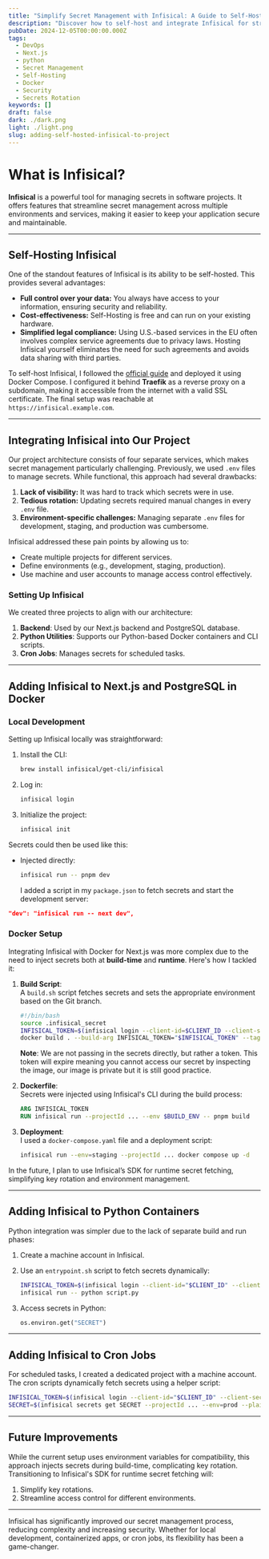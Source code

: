 ```yaml
---
title: "Simplify Secret Management with Infisical: A Guide to Self-Hosting and Integration"
description: "Discover how to self-host and integrate Infisical for streamlined secret management. This guide covers setup, Next.js and Python integration, multi-environment handling, and key rotation, helping you enhance security and simplify workflows across your projects."
pubDate: 2024-12-05T00:00:00.000Z
tags:
  - DevOps
  - Next.js
  - python
  - Secret Management
  - Self-Hosting
  - Docker
  - Security
  - Secrets Rotation
keywords: []
draft: false
dark: ./dark.png
light: ./light.png
slug: adding-self-hosted-infisical-to-project
---
```


# What is Infisical?

**Infisical** is a powerful tool for managing secrets in software projects. It offers features that streamline secret management across multiple environments and services, making it easier to keep your application secure and maintainable.

---

## Self-Hosting Infisical

One of the standout features of Infisical is its ability to be self-hosted. This provides several advantages:

- **Full control over your data:** You always have access to your information, ensuring security and reliability.
- **Cost-effectiveness:** Self-Hosting is free and can run on your existing hardware.
- **Simplified legal compliance:** Using U.S.-based services in the EU often involves complex service agreements due to privacy laws. Hosting Infisical yourself eliminates the need for such agreements and avoids data sharing with third parties.

To self-host Infisical, I followed the [official guide](https://infisical.com/docs/self-hosting/deployment-options/docker-compose) and deployed it using Docker Compose. I configured it behind **Traefik** as a reverse proxy on a subdomain, making it accessible from the internet with a valid SSL certificate. The final setup was reachable at `https://infisical.example.com`.

---

## Integrating Infisical into Our Project

Our project architecture consists of four separate services, which makes secret management particularly challenging. Previously, we used `.env` files to manage secrets. While functional, this approach had several drawbacks:

1. **Lack of visibility:** It was hard to track which secrets were in use.
2. **Tedious rotation:** Updating secrets required manual changes in every `.env` file.
3. **Environment-specific challenges:** Managing separate `.env` files for development, staging, and production was cumbersome.

Infisical addressed these pain points by allowing us to:

- Create multiple projects for different services.
- Define environments (e.g., development, staging, production).
- Use machine and user accounts to manage access control effectively.

### Setting Up Infisical

We created three projects to align with our architecture:

1. **Backend**: Used by our Next.js backend and PostgreSQL database.
2. **Python Utilities**: Supports our Python-based Docker containers and CLI scripts.
3. **Cron Jobs**: Manages secrets for scheduled tasks.

---

## Adding Infisical to Next.js and PostgreSQL in Docker

### Local Development

Setting up Infisical locally was straightforward:

1. Install the CLI:

   ```bash
   brew install infisical/get-cli/infisical
   ```

2. Log in:

   ```bash
   infisical login
   ```

3. Initialize the project:
   ```bash
   infisical init
   ```

Secrets could then be used like this:

- Injected directly:
  ```bash
  infisical run -- pnpm dev
  ```
  I added a script in my `package.json` to fetch secrets and start the development server:

```json
"dev": "infisical run -- next dev",
```

### Docker Setup

Integrating Infisical with Docker for Next.js was more complex due to the need to inject secrets both at **build-time** and **runtime**. Here's how I tackled it:

1. **Build Script**:  
    A `build.sh` script fetches secrets and sets the appropriate environment based on the Git branch.

   ```bash
   #!/bin/bash
   source .infisical_secret
   INFISICAL_TOKEN=$(infisical login --client-id=$CLIENT_ID --client-secret=$CLIENT_SECRET --silent)
   docker build . --build-arg INFISICAL_TOKEN="$INFISICAL_TOKEN" --tag ...:"$CURRENT_BRANCH"
   ```

   **Note**: We are not passing in the secrets directly, but rather a token. This token will expire meaning you cannot access our secret by inspecting the image, our image is private but it is still good practice.

2. **Dockerfile**:  
   Secrets were injected using Infisical's CLI during the build process:

   ```Dockerfile
   ARG INFISICAL_TOKEN
   RUN infisical run --projectId ... --env $BUILD_ENV -- pnpm build
   ```

3. **Deployment**:  
   I used a `docker-compose.yaml` file and a deployment script:

   ```bash
   infisical run --env=staging --projectId ... docker compose up -d
   ```

In the future, I plan to use Infisical’s SDK for runtime secret fetching, simplifying key rotation and environment management.

---

## Adding Infisical to Python Containers

Python integration was simpler due to the lack of separate build and run phases:

1. Create a machine account in Infisical.
2. Use an `entrypoint.sh` script to fetch secrets dynamically:

   ```bash
   INFISICAL_TOKEN=$(infisical login --client-id="$CLIENT_ID" --client-secret="$CLIENT_SECRET" --silent)
   infisical run -- python script.py
   ```

3. Access secrets in Python:
   ```python
   os.environ.get("SECRET")
   ```

---

## Adding Infisical to Cron Jobs

For scheduled tasks, I created a dedicated project with a machine account. The cron scripts dynamically fetch secrets using a helper script:

```bash
INFISICAL_TOKEN=$(infisical login --client-id="$CLIENT_ID" --client-secret="$CLIENT_SECRET" --silent)
SECRET=$(infisical secrets get SECRET --projectId ... --env=prod --plain)
```

---

## Future Improvements

While the current setup uses environment variables for compatibility, this approach injects secrets during build-time, complicating key rotation. Transitioning to Infisical's SDK for runtime secret fetching will:

1. Simplify key rotations.
2. Streamline access control for different environments.

---

Infisical has significantly improved our secret management process, reducing complexity and increasing security. Whether for local development, containerized apps, or cron jobs, its flexibility has been a game-changer.
